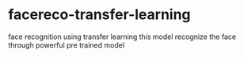 # facereco-transfer-learning
 face recognition using transfer learning this model recognize the face  through powerful pre trained model
